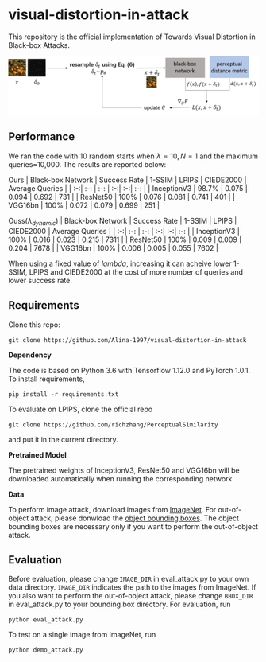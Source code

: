 # visual-distortion-in-attack
This repository is the official implementation of Towards Visual Distortion in Black-box Attacks.

![](/framework/model.jpg)

## Performance

We ran the code with 10 random starts when $\lambda=10, N=1$ and the maximum queries=10,000. The results are reported below: 

Ours
| Black-box Network | Success Rate | 1-SSIM | LPIPS | CIEDE2000 | Average Queries |
| :-:| :-: | :-: | :-:| :-:| :-: |
|    InceptionV3    |    98.7\%    | 0.075  | 0.094 |   0.692   |       731       |
|     ResNet50      |    100\%     | 0.076  | 0.081 |   0.741   |       401       |
|      VGG16bn      |    100\%     | 0.072  | 0.079 |   0.699   |       251       |

Ouss(${\lambda}_{dynamic}$)
| Black-box Network | Success Rate | 1-SSIM | LPIPS | CIEDE2000 | Average Queries |
| :-:| :-: | :-: | :-:| :-:| :-: |
|    InceptionV3    |    100\%    | 0.016  | 0.023 |   0.215   |       7311       |
|     ResNet50      |    100\%    | 0.009  | 0.009 |   0.204   |       7678       |
|      VGG16bn      |    100\%    | 0.006  | 0.005 |   0.055   |       7602       |

When using a fixed value of $lambda$, increasing it can acheive lower 1-SSIM, LPIPS and CIEDE2000 at the cost of more number of queries and lower success rate.

## Requirements

Clone this repo:

```
git clone https://github.com/Alina-1997/visual-distortion-in-attack
```

**Dependency**

The code is based on Python 3.6 with Tensorflow 1.12.0 and PyTorch 1.0.1. To install requirements,

```setup
pip install -r requirements.txt
```

To evaluate on LPIPS, clone the official repo

```
git clone https://github.com/richzhang/PerceptualSimilarity
```
and put it in the current directory.

**Pretrained Model**

The pretrained weights of InceptionV3, ResNet50 and VGG16bn will be downloaded automatically when running the corresponding network.

**Data**

To perform image attack, download images from [ImageNet](http://www.image-net.org/archive/stanford/fall11_whole.tar). For out-of-object attack, please donwload the [object bounding boxes](https://academictorrents.com/download/dfa9ab2528ce76b907047aa8cf8fc792852facb9.torrent). The object bounding boxes are necessary only if you want to perform the out-of-object attack. 

## Evaluation

Before evaluation, please change `IMAGE_DIR` in eval_attack.py to your own data directory. `IMAGE_DIR` indicates the path to the images from ImageNet. If you also want to perform the out-of-object attack, please change `BBOX_DIR` in eval_attack.py to your bounding box directory. For evaluation, run

```eval
python eval_attack.py
```

To test on a single image from ImageNet, run
```test
python demo_attack.py
```
